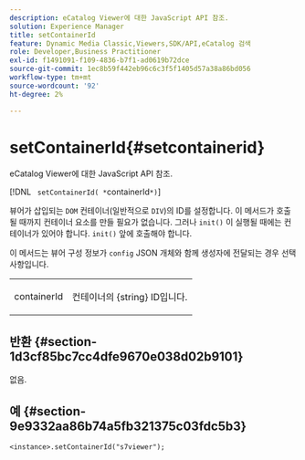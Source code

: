 ```yaml
---
description: eCatalog Viewer에 대한 JavaScript API 참조.
solution: Experience Manager
title: setContainerId
feature: Dynamic Media Classic,Viewers,SDK/API,eCatalog 검색
role: Developer,Business Practitioner
exl-id: f1491091-f109-4836-b7f1-ad0619b72dce
source-git-commit: 1ec8b59f442eb96c6c3f5f1405d57a38a86bd056
workflow-type: tm+mt
source-wordcount: '92'
ht-degree: 2%

---
```


# setContainerId{#setcontainerid}

eCatalog Viewer에 대한 JavaScript API 참조.

[!DNL ` setContainerId( *`containerId`*)`]

뷰어가 삽입되는 `DOM` 컨테이너(일반적으로 `DIV`)의 ID를 설정합니다. 이 메서드가 호출될 때까지 컨테이너 요소를 만들 필요가 없습니다. 그러나 `init()` 이 실행될 때에는 컨테이너가 있어야 합니다. `init()` 앞에 호출해야 합니다.

이 메서드는 뷰어 구성 정보가 `config` JSON 개체와 함께 생성자에 전달되는 경우 선택 사항입니다.

<table id="table_896DFF34A68A403DB93A6D597461A573"> 
 <tbody> 
  <tr> 
   <td colname="col1"> <p> <span class="codeph"> <span class="varname"> containerId  </span> </span> </p> </td> 
   <td colname="col2"> <p> <span class="codeph"> 컨테이너의 {string}  </span> ID입니다. </p> </td> 
  </tr> 
 </tbody> 
</table>

## 반환 {#section-1d3cf85bc7cc4dfe9670e038d02b9101}

없음.

## 예 {#section-9e9332aa86b74a5fb321375c03fdc5b3}

```
<instance>.setContainerId("s7viewer");
```
